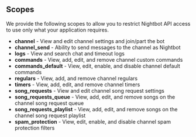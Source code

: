 ## Scopes

We provide the following scopes to allow you to restrict Nightbot API access to use only what your application requires.

* **channel** - View and edit channel settings and join/part the bot
* **channel_send** - Ability to send messages to the channel as Nightbot
* **logs** - View and search chat and timeout logs
* **commands** - View, add, edit, and remove channel custom commands
* **commands_default** - View, edit, enable, and disable channel default commands
* **regulars** - View, add, and remove channel regulars
* **timers** - View, add, edit, and remove channel timers
* **song_requests** - View and edit channel song request settings
* **song_requests_queue** - View, add, edit, and remove songs on the channel song request queue
* **song_requests_playlist** - View, add, edit, and remove songs on the channel song request playlist
* **spam_protection** - View, edit, enable, and disable channel spam protection filters
